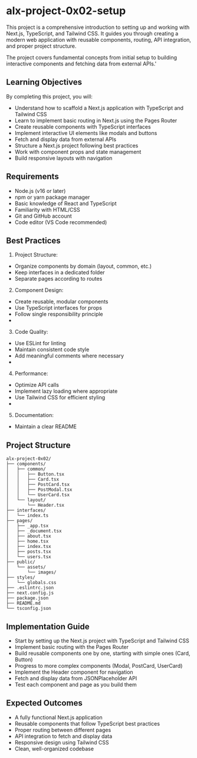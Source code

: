 # alx-project-0x02-setup
This project is a comprehensive introduction to setting up and working with Next.js, TypeScript, and Tailwind CSS. It guides you through creating a modern web application with reusable components, routing, API integration, and proper project structure.

The project covers fundamental concepts from initial setup to building interactive components and fetching data from external APIs.'

## Learning Objectives
By completing this project, you will:

- Understand how to scaffold a Next.js application with TypeScript and Tailwind CSS
- Learn to implement basic routing in Next.js using the Pages Router
- Create reusable components with TypeScript interfaces
- Implement interactive UI elements like modals and buttons
- Fetch and display data from external APIs
- Structure a Next.js project following best practices
- Work with component props and state management
- Build responsive layouts with navigation

## Requirements
- Node.js (v16 or later)
- npm or yarn package manager
- Basic knowledge of React and TypeScript
- Familiarity with HTML/CSS
- Git and GitHub account
- Code editor (VS Code recommended)

## Best Practices
1. Project Structure:
- Organize components by domain (layout, common, etc.)
- Keep interfaces in a dedicated folder
- Separate pages according to routes

2. Component Design:
- Create reusable, modular components
- Use TypeScript interfaces for props
- Follow single responsibility principle
- 
3. Code Quality:
- Use ESLint for linting
- Maintain consistent code style
- Add meaningful comments where necessary
- 
4. Performance:
- Optimize API calls
- Implement lazy loading where appropriate
- Use Tailwind CSS for efficient styling
- 
5. Documentation:
- Maintain a clear README

## Project Structure
```
alx-project-0x02/
├── components/
│   ├── common/
│   │   ├── Button.tsx
│   │   ├── Card.tsx
│   │   ├── PostCard.tsx
│   │   ├── PostModal.tsx
│   │   └── UserCard.tsx
│   └── layout/
│       └── Header.tsx
├── interfaces/
│   └── index.ts
├── pages/
│   ├── _app.tsx
│   ├── _document.tsx
│   ├── about.tsx
│   ├── home.tsx
│   ├── index.tsx
│   ├── posts.tsx
│   └── users.tsx
├── public/
│   └── assets/
│       └── images/
├── styles/
│   └── globals.css
├── .eslintrc.json
├── next.config.js
├── package.json
├── README.md
└── tsconfig.json
```

## Implementation Guide
- Start by setting up the Next.js project with TypeScript and Tailwind CSS
- Implement basic routing with the Pages Router
- Build reusable components one by one, starting with simple ones (Card, Button)
- Progress to more complex components (Modal, PostCard, UserCard)
- Implement the Header component for navigation
- Fetch and display data from JSONPlaceholder API
- Test each component and page as you build them

  
## Expected Outcomes
- A fully functional Next.js application
- Reusable components that follow TypeScript best practices
- Proper routing between different pages
- API integration to fetch and display data
- Responsive design using Tailwind CSS
- Clean, well-organized codebase

